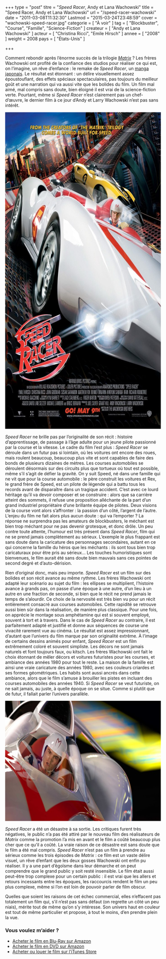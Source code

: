 +++
type = "post"
titre = "<em>Speed Racer</em>, Andy et Lana Wachowski"
title = "Speed Racer, Andy et Lana Wachowski"
url = "/speed-racer-wachowski"
date = "2011-03-08T11:32:30"
Lastmod = "2015-03-24T23:48:59"
cover = "wachowski-speed-racer.jpg"
categorie = [ "À voir" ]
tag = [ "Blockbuster", "Course", "Famille", "Science-Fiction" ]
createur = [ "Andy et Lana Wachowski" ]
acteur = [ "Christina Ricci", "Emile Hirsch" ]
annee = [ "2008" ]
weight = 2008
pays = [ "États-Unis" ]

+++

<p>Comment rebondir après l&rsquo;énorme succès de la trilogie <em><a href="/2011/01/02/trilogie-matrix-wachowski/">Matrix</a></em> ? Les frères Wachowski ont profité de la confiance des studios pour réaliser ce qui est, on l&rsquo;imagine, un rêve d&rsquo;enfance : le remake de <em>Speed Racer</em>, un <a href="http://en.wikipedia.org/wiki/Speed_Racer">manga japonais</a>. Le résultat est étonnant : un délire visuellement assez époustouflant, des effets spéciaux spectaculaires, pas toujours du meilleur goût et une narration qui va aussi vite que les bolides du film. Un film mal aimé, mal compris sans doute, bien éloigné il est vrai de la science-fiction verte. Pourtant, même si <em>Speed Racer</em> n&rsquo;est clairement pas un chef-d&rsquo;œuvre, le dernier film à ce jour d&rsquo;Andy et Larry Wachowski n&rsquo;est pas sans intérêt.</p>
<a href="http://www.allocine.fr/film/fichefilm_gen_cfilm=57549.html"><img class="aligncenter" src="speed-racer.jpg" border="0" alt="Speed racer" width="690" height="1022" /></a>
<p><em>Speed Racer</em> ne brille pas par l&rsquo;originalité de son récit : histoire d&rsquo;apprentissage, de passage à l&rsquo;âge adulte pour un jeune pilote passionné par la course et la vitesse. Le cadre du film l&rsquo;est plus : <em>Speed Racer</em> se déroule dans un futur pas si lointain, où les voitures ont encore des roues, mais roulent beaucoup, beaucoup plus vite et sont capables de faire des bonds de plusieurs dizaines de mètres. Les courses automobiles se déroulent désormais sur des circuits plus que tortueux où tout est possible, même s&rsquo;il s&rsquo;agit de défier la gravité. On y suit Speed, né dans une famille qui ne vit que pour la course automobile : le père construit les voitures et Rex, le grand frère de Speed, est un pilote de légende qui a battu tous les records avant de disparaître dans un tragique accident. C&rsquo;est avec ce lourd héritage qu&rsquo;il va devoir composer et se construire : alors que sa carrière atteint des sommets, il refuse une proposition alléchante de la part d&rsquo;un grand industriel propriétaire d&rsquo;une brillante équipe de pilotes. Deux visions de la course vont alors s&rsquo;affronter : la passion d&rsquo;un côté, l&rsquo;argent de l&rsquo;autre. L&rsquo;enjeu du film ne fait alors plus aucun doute : qui va l&rsquo;emporter ? La réponse ne surprendra pas les amateurs de blockbusters, le méchant est bien trop méchant pour ne pas devenir grotesque, et donc drôle. Un peu contre toute attente, l&rsquo;humour est très présent dans <em>Speed Racer</em>, film qui ne se prend jamais complètement au sérieux. L&rsquo;exemple le plus frappant est sans doute dans la caricature des personnages secondaires, autant en ce qui concerne la famille du héros que les méchants : ils sont tous bien trop caricaturaux pour être pris au sérieux… Les touches humoristiques sont bienvenues, le film aurait été sans doute bien mauvais sans ces pointes de second degré et d&rsquo;auto-dérision.</p>
<p>Rien d&rsquo;original donc, mais peu importe. <em>Speed Racer</em> est un film sur des bolides et son récit avance au même rythme. Les frères Wachowski ont adapté leur scénario au sujet du film : les ellipses se multiplient, l&rsquo;histoire avance à grands pas, on passe d&rsquo;une époque à une autre, d&rsquo;un lieu à un autre en une fraction de seconde, si bien que le récit ne prend jamais le temps de s&rsquo;alourdir. Ce choix de la nervosité est très bien vu pour un récit entièrement consacré aux courses automobiles. Cette rapidité se retrouve aussi bien sûr dans la réalisation, de manière plus classique. Pour une fois, on apprécie le montage sous amphétamine qui est si souvent employé, souvent à tort et à travers. Dans le cas de <em>Speed Racer</em> au contraire, il est parfaitement adapté et justifié et donne aux séquences de course une vivacité rarement vue au cinéma. Le résultat est assez impressionnant, d&rsquo;autant que l&rsquo;univers du film marque par son originalité extrême. À l&rsquo;image de certains dessins animés pour enfant, <em>Speed Racer</em> est un film extrêmement coloré et souvent simpliste. Les décors ne sont jamais naturels et font toujours faux, ou kitsch. Les frères Wachowski ont fait le choix étonnant de mêler décors et voitures futuristes pour les courses, et ambiance des années 1980 pour tout le reste. La maison de la famille est ainsi une vraie caricature des années 1980, avec ses couleurs criardes et ses formes géométriques. Les habits sont aussi ancrés dans cette ambiance, alors que le film s&rsquo;amuse à brouiller les pistes en incluant des courses automobiles des années 1940. Si <em>Speed Racer</em> se veut futuriste, on ne sait jamais, au juste, à quelle époque on se situe. Comme si plutôt que de futur, il fallait parler l&rsquo;univers parallèle.</p>
<img class="aligncenter" src="speed-racer-wachowski.jpg" border="0" alt="Speed racer wachowski" width="690" height="388" />
<p><em>Speed Racer</em> a été un désastre à sa sortie. Les critiques furent très négatives, le public n&rsquo;a pas été attiré par le nouveau film des réalisateurs de <em>Matrix</em> comme la promotion l&rsquo;a mis en avant et le film a coûté beaucoup plus cher que ce qu&rsquo;il a coûté. La vraie raison de ce désastre est sans doute que le film a été mal compris. <em>Speed Racer</em> n&rsquo;est pas un film à prendre au sérieux comme les trois épisodes de <em>Matrix</em> : ce film est un vaste délire visuel, un rêve d&rsquo;enfant que les deux gosses Wachowski ont enfin pu réaliser. Il y a une part d&rsquo;égoïsme dans leur démarche et on peut comprendre que le grand public y soit resté insensible. Le film était aussi peut-être trop complexe pour un certain public : il est vrai que les allers et retours incessants entre les époques, les raccourcis rendent le film un peu plus complexe, même si l&rsquo;on est loin de pouvoir parler de film obscur.</p>
<p>Quelles que soient les raisons de cet échec commercial, elles n&rsquo;effacent pas totalement un film qui, s&rsquo;il n&rsquo;est pas sans défaut (on regrette un côté un peu niais), mérite tout de même qu&rsquo;on s&rsquo;y intéresse. Son univers haut en couleur est tout de même particulier et propose, à tout le moins, d&rsquo;en prendre plein la vue.</p>
<div class="amazon">
<h3>Vous voulez m&rsquo;aider ?</h3>
<ul>
<li><a href="http://www.amazon.fr/gp/product/B001G53KNM/ref=as_li_ss_tl?ie=UTF8&tag=leblogdenic07-21&linkCode=as2&camp=1642&creative=19458&creativeASIN=B001G53KNM">Acheter le film en Blu-Ray sur Amazon</a></li>
<li><a href="http://www.amazon.fr/gp/product/B001G53KNW/ref=as_li_ss_tl?ie=UTF8&tag=leblogdenic07-21&linkCode=as2&camp=1642&creative=19458&creativeASIN=B001G53KNW">Acheter le film en DVD sur Amazon</a></li>
<li><a href="https://itunes.apple.com/fr/movie/speed-racer/id397117197">Acheter ou louer le film sur l&rsquo;iTunes Store</a></li>
</ul>
</div>

